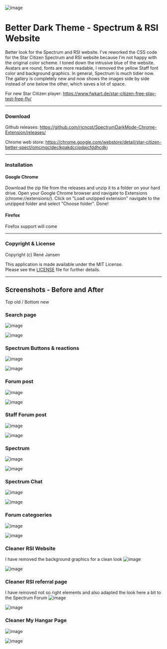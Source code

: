 ![image](https://i.imgur.com/tpAHE8n.png)

# Better Dark Theme - Spectrum & RSI Website
Better look for the Spectrum and RSI website. I've reworked the CSS code for the Star Citizen Spectrum and RSI website because I'm not happy with the original color scheme. I toned down the intrusive blue of the website. Avatars are round, fonts are more readable, I removed the yellow Staff font color and background graphics. In general, Spectrum is much tidier now. The gallery is completely new and now shows the images side by side instead of one below the other, which saves a lot of space.

For new Star Citizen player: https://www.fwkart.de/star-citizen-free-play-test-free-fly/

---

### Download

Github releases: https://github.com/rjcncpt/SpectrumDarkMode-Chrome-Extension/releases/

Chrome web store: https://chrome.google.com/webstore/detail/star-citizen-better-spect/omcmgcldeclkpakdccipdajcfddhcdkj

---

### Installation

#### Google Chrome
Download the zip file from the releases and unzip it to a folder on your hard drive. Open your Google Chrome browser and navigate to Extensions (chrome://extensions/). Click on "Load unzipped extension" navigate to the unzipped folder and select "Choose folder". Done!

#### Firefox
Firefox support will come

---

### Copyright & License
Copyright (c) René Jansen

This application is made available under the MIT License.<br/>
Please see the [LICENSE](https://github.com/rjcncpt/SpectrumDarkMode-Extension/blob/release/LICENSE) file for further details.

---
## Screenshots - Before and After
Top old / Bottom new

### Search page

![image](https://i.imgur.com/iqr5uEU.png)

![image](https://i.imgur.com/2CBNvxF.png)



### Spectrum Buttons & reactions

![image](https://user-images.githubusercontent.com/3922642/177153047-3fc3c62e-f74e-42c8-9827-10e5dc821d02.png)

![image](https://user-images.githubusercontent.com/3922642/177153078-762068d0-0d64-49f6-a770-26e396ac4b7b.png)



### Forum post

![image](https://user-images.githubusercontent.com/3922642/177153234-0958a116-fcc5-4574-a096-b11336699727.png)

![image](https://i.imgur.com/ajVmuQD.png)



### Staff Forum post

![image](https://user-images.githubusercontent.com/3922642/177205440-7e589add-3e0f-4067-a720-56b4520231d3.png)

![image](https://i.imgur.com/udJ8KD7.png)



### Spectrum

![image](https://user-images.githubusercontent.com/3922642/177205549-c653ea48-199b-49bb-9860-23bab47746e1.png)

![image](https://i.imgur.com/rzaJQwa.png)



### Spectrum Chat

![image](https://user-images.githubusercontent.com/3922642/177205627-0b5e220f-000f-4157-9952-2d7402a2b5d3.png)

![image](https://i.imgur.com/0ifuKo7.png)



### Forum categoeries

![image](https://user-images.githubusercontent.com/3922642/177205671-ced1711b-bfb2-49b2-b1bd-a042ffc3cdb0.png)

![image](https://i.imgur.com/ivLtloO.png)



### Cleaner RSI Website

I have removed the background graphics for a clean look
![image](https://user-images.githubusercontent.com/3922642/177154267-71162471-1368-4df9-8e0f-e6c3cc85293e.png)

![image](https://i.imgur.com/XapJJx8.png)



### Cleaner RSI referral page

I have removed not so right elements and also adapted the look here a bit to the Spectrum Forum
![image](https://i.imgur.com/Cn2WiyO.png)

![image](https://i.imgur.com/VctCG4n.png)



### Cleaner My Hangar Page

![image](https://user-images.githubusercontent.com/3922642/177154338-5a5f8f6d-b50b-4821-8f6f-79c0db012326.png)

![image](https://i.imgur.com/CA4Y5TS.png)

